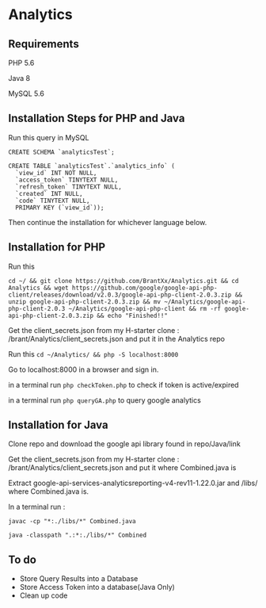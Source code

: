 # Analytics

## Requirements
PHP 5.6

Java 8

MySQL 5.6

## Installation Steps for PHP and Java
Run this query in MySQL
```
CREATE SCHEMA `analyticsTest`;

CREATE TABLE `analyticsTest`.`analytics_info` (
  `view_id` INT NOT NULL,
  `access_token` TINYTEXT NULL,
  `refresh_token` TINYTEXT NULL,
  `created` INT NULL,
  `code` TINYTEXT NULL,
  PRIMARY KEY (`view_id`));
```

Then continue the installation for whichever language below.

## Installation for PHP
Run this

``` cd ~/ && git clone https://github.com/BrantXx/Analytics.git && cd Analytics && wget https://github.com/google/google-api-php-client/releases/download/v2.0.3/google-api-php-client-2.0.3.zip && unzip google-api-php-client-2.0.3.zip && mv ~/Analytics/google-api-php-client-2.0.3 ~/Analytics/google-api-php-client && rm -rf google-api-php-client-2.0.3.zip && echo "Finished!!" ```

Get the client_secrets.json from my H-starter clone : /brant/Analytics/client_secrets.json and put it in the Analytics repo

Run this ``` cd ~/Analytics/ && php -S localhost:8000 ```

Go to localhost:8000 in a browser and sign in.

in a terminal run ```php checkToken.php``` to check if token is active/expired

in a terminal run ```php queryGA.php``` to query google analytics

## Installation for Java
Clone repo and download the google api library found in repo/Java/link

Get the client_secrets.json from my H-starter clone : /brant/Analytics/client_secrets.json and put it where Combined.java is

Extract google-api-services-analyticsreporting-v4-rev11-1.22.0.jar and /libs/ where Combined.java is.

In a terminal run : 

``` javac -cp "*:./libs/*" Combined.java ```

``` java -classpath ".:*:./libs/*" Combined ```

## To do
- Store Query Results into a Database
- Store Access Token into a database(Java Only)
- Clean up code
